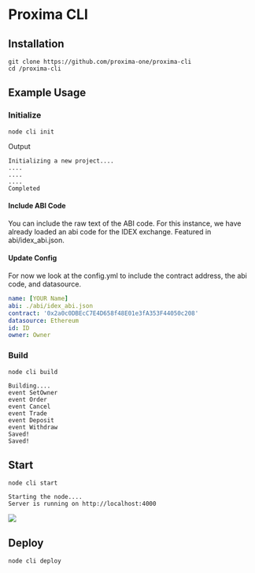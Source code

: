 

# Proxima CLI



## Installation

```
git clone https://github.com/proxima-one/proxima-cli
cd /proxima-cli

```

## Example Usage

### Initialize
```
node cli init
```

Output 

```
Initializing a new project.... 
.... 
.... 
.... 
Completed
```


#### Include ABI Code
You can include the raw text of the ABI code. For this instance, we have already loaded an abi code for the IDEX exchange. 
Featured in abi/idex_abi.json.


#### Update Config

For now we look at the config.yml to include the contract address, the abi code, and datasource.


```yaml
name: [YOUR Name]
abi: ./abi/idex_abi.json
contract: '0x2a0c0DBEcC7E4D658f48E01e3fA353F44050c208'
datasource: Ethereum
id: ID
owner: Owner
```

### Build
```
node cli build
```

```
Building.... 
event SetOwner
event Order
event Cancel
event Trade
event Deposit
event Withdraw
Saved!
Saved!
```


## Start
```
node cli start
```

```
Starting the node.... 
Server is running on http://localhost:4000
```

![](explorer.png)



## Deploy
```
node cli deploy
```
